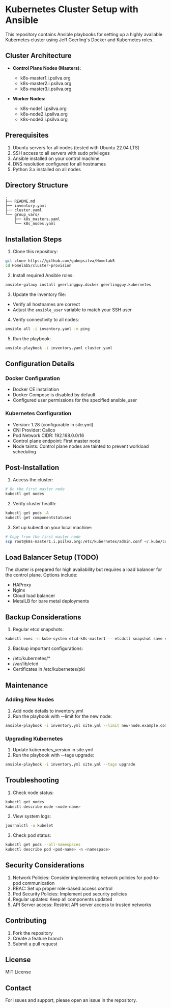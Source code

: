 # Kubernetes Cluster Setup with Ansible

This repository contains Ansible playbooks for setting up a highly available Kubernetes cluster using Jeff Geerling's Docker and Kubernetes roles.

## Cluster Architecture

- **Control Plane Nodes (Masters):**
  - k8s-master1.i.psilva.org
  - k8s-master2.i.psilva.org
  - k8s-master3.i.psilva.org

- **Worker Nodes:**
  - k8s-node1.i.psilva.org
  - k8s-node2.i.psilva.org
  - k8s-node3.i.psilva.org

## Prerequisites

1. Ubuntu servers for all nodes (tested with Ubuntu 22.04 LTS)
2. SSH access to all servers with sudo privileges
3. Ansible installed on your control machine
4. DNS resolution configured for all hostnames
5. Python 3.x installed on all nodes

## Directory Structure

```
.
├── README.md
├── inventory.yaml
├── cluster.yaml
└── group_vars/
    ├── k8s_masters.yaml
    └── k8s_nodes.yaml
```

## Installation Steps

1. Clone this repository:
```bash
git clone https://github.com/gabepsilva/Homelab5
cd Homelab5/cluster-provision
```

2. Install required Ansible roles:
```bash
ansible-galaxy install geerlingguy.docker geerlingguy.kubernetes
```

3. Update the inventory file:
- Verify all hostnames are correct
- Adjust the `ansible_user` variable to match your SSH user

4. Verify connectivity to all nodes:
```bash
ansible all -i inventory.yaml -m ping
```

5. Run the playbook:
```bash
ansible-playbook -i inventory.yaml cluster.yaml
```

## Configuration Details

### Docker Configuration
- Docker CE installation
- Docker Compose is disabled by default
- Configured user permissions for the specified ansible_user

### Kubernetes Configuration
- Version: 1.28 (configurable in site.yml)
- CNI Provider: Calico
- Pod Network CIDR: 192.168.0.0/16
- Control plane endpoint: First master node
- Node taints: Control plane nodes are tainted to prevent workload scheduling

## Post-Installation

1. Access the cluster:
```bash
# On the first master node
kubectl get nodes
```

2. Verify cluster health:
```bash
kubectl get pods -A
kubectl get componentstatuses
```

3. Set up kubectl on your local machine:
```bash
# Copy from the first master node
scp root@k8s-master1.i.psilva.org:/etc/kubernetes/admin.conf ~/.kube/config
```

## Load Balancer Setup (TODO)

The cluster is prepared for high availability but requires a load balancer for the control plane. Options include:
- HAProxy
- Nginx
- Cloud load balancer
- MetalLB for bare metal deployments

## Backup Considerations

1. Regular etcd snapshots:
```bash
kubectl exec -n kube-system etcd-k8s-master1 -- etcdctl snapshot save snapshot.db
```

2. Backup important configurations:
- /etc/kubernetes/*
- /var/lib/etcd
- Certificates in /etc/kubernetes/pki

## Maintenance

### Adding New Nodes
1. Add node details to inventory.yml
2. Run the playbook with --limit for the new node:
```bash
ansible-playbook -i inventory.yml site.yml --limit new-node.example.com
```

### Upgrading Kubernetes
1. Update kubernetes_version in site.yml
2. Run the playbook with --tags upgrade:
```bash
ansible-playbook -i inventory.yml site.yml --tags upgrade
```

## Troubleshooting

1. Check node status:
```bash
kubectl get nodes
kubectl describe node <node-name>
```

2. View system logs:
```bash
journalctl -u kubelet
```

3. Check pod status:
```bash
kubectl get pods --all-namespaces
kubectl describe pod <pod-name> -n <namespace>
```

## Security Considerations

1. Network Policies: Consider implementing network policies for pod-to-pod communication
2. RBAC: Set up proper role-based access control
3. Pod Security Policies: Implement pod security policies
4. Regular updates: Keep all components updated
5. API Server access: Restrict API server access to trusted networks

## Contributing

1. Fork the repository
2. Create a feature branch
3. Submit a pull request

## License

MIT License

## Contact

For issues and support, please open an issue in the repository.